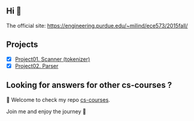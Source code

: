 ## Hi 👋
The official site: https://engineering.purdue.edu/~milind/ece573/2015fall/

## Projects

- [x] [Project01. Scanner (tokenizer)](./Project01.Scanner)
- [x] [Project02. Parser](./Project02.Parser)

## Looking for answers for other cs-courses ?

:hugs: Welcome to check my repo [cs-courses](https://github.com/MartinLwx/cs-courses). 



Join me and enjoy the journey :rocket:

